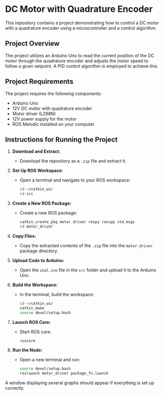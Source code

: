# DC Motor with Quadrature Encoder

This repository contains a project demonstrating how to control a DC motor with a quadrature encoder using a microcontroller and a control algorithm.

## Project Overview

The project utilizes an Arduino Uno to read the current position of the DC motor through the quadrature encoder and adjusts the motor speed to follow a given setpoint. A PID control algorithm is employed to achieve this.

## Project Requirements

The project requires the following components:

- Arduino Uno
- 12V DC motor with quadrature encoder
- Motor driver (L298N)
- 12V power supply for the motor
- ROS Melodic installed on your computer

## Instructions for Running the Project

1. **Download and Extract:**
   - Download the repository as a `.zip` file and extract it.

2. **Set Up ROS Workspace:**
   - Open a terminal and navigate to your ROS workspace:
     ```bash
     cd ~/catkin_ws/
     cd src
     ```

3. **Create a New ROS Package:**
   - Create a new ROS package:
     ```bash
     catkin_create_pkg motor_driver rospy roscpp std_msgs
     cd motor_driver
     ```

4. **Copy Files:**
   - Copy the extracted contents of the `.zip` file into the `motor_driver` package directory.

5. **Upload Code to Arduino:**
   - Open the `inal.ino` file in the `src` folder and upload it to the Arduino Uno.

6. **Build the Workspace:**
   - In the terminal, build the workspace:
     ```bash
     cd ~/catkin_ws/
     catkin_make
     source devel/setup.bash
     ```

7. **Launch ROS Core:**
   - Start ROS core:
     ```bash
     roscore
     ```

8. **Run the Node:**
   - Open a new terminal and run:
     ```bash
     source devel/setup.bash
     roslaunch motor_driver package_fn.launch
     ```

A window displaying several graphs should appear if everything is set up correctly.
